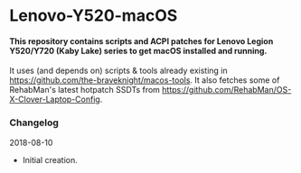 # Lenovo-Y520-macOS
#### This repository contains scripts and ACPI patches for Lenovo Legion Y520/Y720 (Kaby Lake) series to get macOS installed and running.

It uses (and depends on) scripts & tools already existing in https://github.com/the-braveknight/macos-tools.
It also fetches some of RehabMan's latest hotpatch SSDTs from https://github.com/RehabMan/OS-X-Clover-Laptop-Config.

### Changelog
2018-08-10
- Initial creation.
